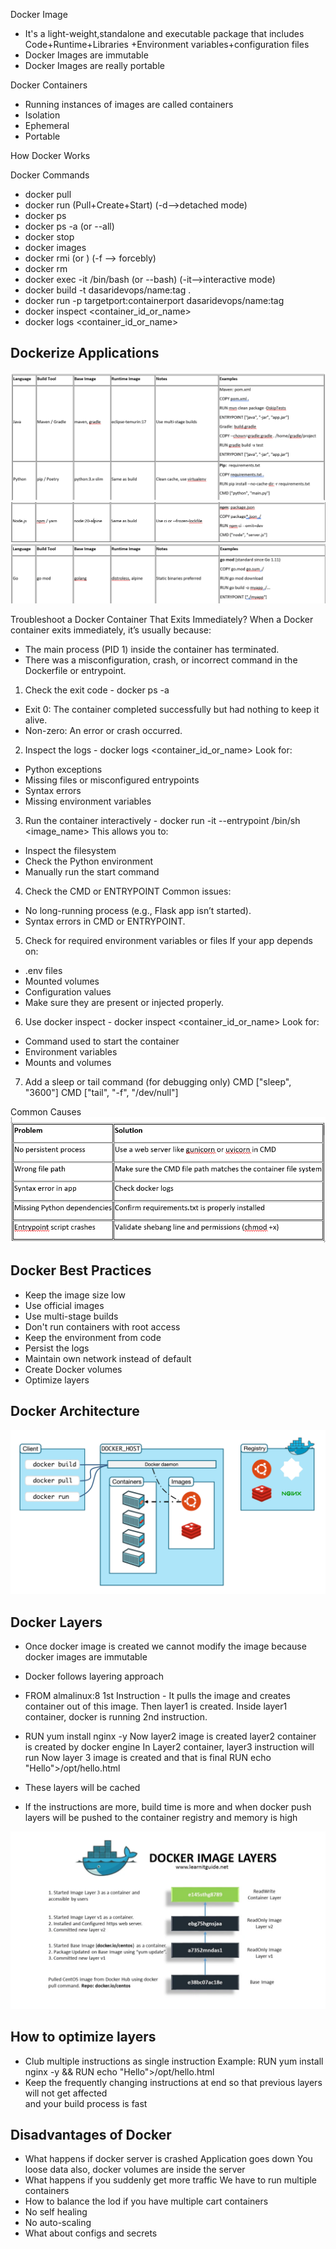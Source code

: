 
Docker Image
- It's a light-weight,standalone and executable package that includes Code+Runtime+Libraries
  +Environment variables+configuration files
- Docker Images are immutable
- Docker Images are really portable

Docker Containers
- Running instances of images are called containers 
- Isolation
- Ephemeral
- Portable

How Docker Works


Docker Commands

- docker pull <image-id>
- docker run <image-id> (Pull+Create+Start) (-d-->detached mode)
- docker ps
- docker ps -a (or --all)
- docker stop <container-id>
- docker images
- docker rmi <Image-Id> (or <image-name>) (-f --> forcebly)
- docker rm <container-id>
- docker exec -it <container-id> /bin/bash (or --bash) (-it-->interactive mode)
- docker build -t dasaridevops/name:tag .
- docker run -p targetport:containerport dasaridevops/name:tag
- docker inspect <container_id_or_name>
- docker logs <container_id_or_name>

Dockerize Applications
-------------------------
![alt text](image-3.png)
![alt text](image-4.png)
![alt text](image-5.png)


Troubleshoot a Docker Container That Exits Immediately?
When a Docker container exits immediately, it’s usually because:
  - The main process (PID 1) inside the container has terminated.
  - There was a misconfiguration, crash, or incorrect command in the Dockerfile or entrypoint.
1. Check the exit code - docker ps -a
  - Exit 0: The container completed successfully but had nothing to keep it alive.
  - Non-zero: An error or crash occurred.
2. Inspect the logs - docker logs <container_id_or_name>
Look for:
  - Python exceptions
  - Missing files or misconfigured entrypoints
  - Syntax errors
  - Missing environment variables
3. Run the container interactively - docker run -it --entrypoint /bin/sh <image_name>
This allows you to:
  - Inspect the filesystem
  - Check the Python environment
  - Manually run the start command
4. Check the CMD or ENTRYPOINT
Common issues:
  - No long-running process (e.g., Flask app isn’t started).
  - Syntax errors in CMD or ENTRYPOINT.
5. Check for required environment variables or files
If your app depends on:
  - .env files
  - Mounted volumes
  - Configuration values
  - Make sure they are present or injected properly.
6. Use docker inspect - docker inspect <container_id_or_name>
Look for:
  - Command used to start the container
  - Environment variables
  - Mounts and volumes
7. Add a sleep or tail command (for debugging only)
  CMD ["sleep", "3600"]
  CMD ["tail", "-f", "/dev/null"]

Common Causes
![alt text](image-2.png)
>
 Docker Best Practices
 ---------------------------
 - Keep the image size low
 - Use official images
 - Use multi-stage builds
 - Don't run containers with root access
 - Keep the environment from code
 - Persist the logs
 - Maintain own network instead of default
 - Create Docker volumes
 - Optimize layers

 Docker Architecture
 ----------------------
 ![alt text](image.png)

 Docker Layers
 -----------------
 - Once docker image is created we cannot modify the image because docker images are immutable
 - Docker follows layering approach

 - FROM almalinux:8
 1st Instruction - It pulls the image and creates container out of this image. Then layer1 is created.
 Inside layer1 container, docker is running 2nd instruction.
 - RUN yum install nginx -y
 Now layer2 image is created
 layer2 container is created by docker engine
 In Layer2 container, layer3 instruction will run
 Now layer 3 image is created and that is final
 RUN echo "Hello">/opt/hello.html
 - These layers will be cached
 - If the instructions are more, build time is more and when docker push layers will be pushed to the container registry and memory is high

 ![alt text](image-1.png)

 How to optimize layers
 --------------------------
 - Club multiple instructions as single instruction
   Example: RUN yum install nginx -y && RUN echo "Hello">/opt/hello.html
 - Keep the frequently changing instructions at end so that previous layers will not get affected   
   and your build process is fast

Disadvantages of Docker
------------------------
 - What happens if docker server is crashed
    Application goes down
    You loose data also, docker volumes are inside the server
 - What happens if you suddenly get more traffic
    We have to run multiple containers
 - How to balance the lod if you have multiple cart containers
 - No self healing
 - No auto-scaling
 - What about configs and secrets